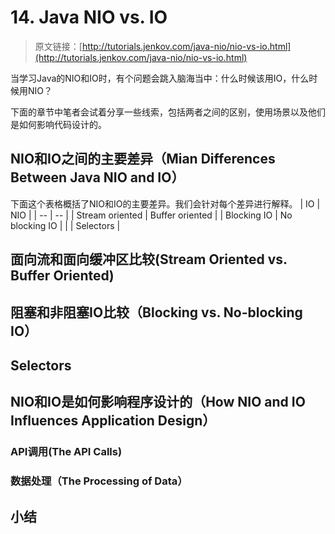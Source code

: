 # 14. Java NIO vs. IO

> 原文链接：[http://tutorials.jenkov.com/java-nio/nio-vs-io.html](http://tutorials.jenkov.com/java-nio/nio-vs-io.html)

当学习Java的NIO和IO时，有个问题会跳入脑海当中：什么时候该用IO，什么时候用NIO？

下面的章节中笔者会试着分享一些线索，包括两者之间的区别，使用场景以及他们是如何影响代码设计的。

## NIO和IO之间的主要差异（Mian Differences Between Java NIO and IO）
下面这个表格概括了NIO和IO的主要差异。我们会针对每个差异进行解释。
| IO | NIO |
| -- | -- |
| Stream oriented | Buffer oriented |
| Blocking IO | No blocking IO |
| | Selectors |


## 面向流和面向缓冲区比较(Stream Oriented vs. Buffer Oriented)

## 阻塞和非阻塞IO比较（Blocking vs. No-blocking IO）

## Selectors

## NIO和IO是如何影响程序设计的（How NIO and IO Influences Application Design）

### API调用(The API Calls)

### 数据处理（The Processing of Data）

## 小结




